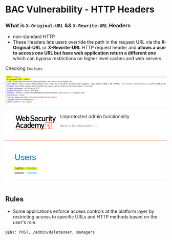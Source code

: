 # BAC Vulnerability - HTTP Headers


### What is ```X-Original-URL``` && ```X-Rewrite-URL``` Headers

- non-standard HTTP
- These Headers lets users override the path in the request URL via the **X-Original-URL** or **X-Rewrite-URL** HTTP request header and **allows a user to access one URL but have web application return a different one** which can bypass restrictions on higher level caches and web servers.

Checking ```Cookies``` 

![****](/BAC-BrokenAccessControl/Screenshots/bac5.PNG)

![****](/BAC-BrokenAccessControl/Screenshots/bac1-2.PNG)


## Rules

- Some applications enforce access controls at the platform layer by restricting access to specific URLs and HTTP methods based on the user's role. 

```
DENY: POST, /admin/deleteUser, managers
```